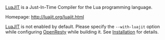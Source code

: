 <!---
    @title         LuaJIT
    @creator       Yichun Zhang
    @created       2011-06-21 08:16 GMT
    @modifier      Yichun Zhang
    @modifier_link yichun-zhang
    @modified      2011-06-21 09:11 GMT
    @changes       6
--->

[LuaJIT](luajit.html) is a Just-In-Time Compiler for the Lua programming language.

Homepage: http://luajit.org/luajit.html

[LuaJIT](luajit.html) is not enabled by default. Please specify the `--with-luajit` option
while configuring [OpenResty](openresty.html) while building it. See [Installation](installation.html) for
details.
